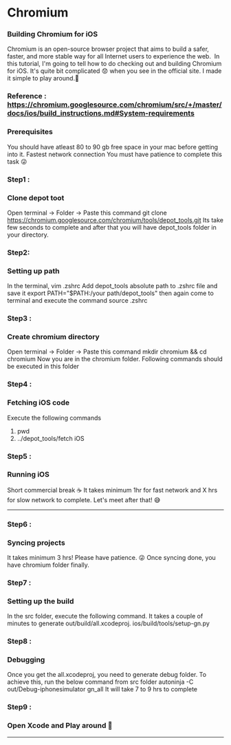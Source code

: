 # Chromium

### Building Chromium for iOS
Chromium is an open-source browser project that aims to build a safer, faster, and more stable way for all Internet users to experience the web. 
In this tutorial, I'm going to tell how to do checking out and building Chromium for iOS. It's quite bit complicated 😟 when you see in the official site. I made it simple to play around.💪

### Reference : https://chromium.googlesource.com/chromium/src/+/master/docs/ios/build_instructions.md#System-requirements

### Prerequisites
You should have atleast 80 to 90 gb free space in your mac before getting into it.
Fastest network connection
You must have patience to complete this task 😜

### Step1 :
### Clone depot toot
Open terminal → Folder → Paste this command
git clone https://chromium.googlesource.com/chromium/tools/depot_tools.git
Its take few seconds to complete and after that you will have depot_tools folder in your directory.

### Step2:
### Setting up path
In the terminal,
vim .zshrc
Add depot_tools absolute path to .zshrc file and save it
export PATH="$PATH:/your path/depot_tools"
then again come to terminal and execute the command
source .zshrc

### Step3 :
### Create chromium directory
Open terminal → Folder → Paste this command
mkdir chromium && cd chromium
Now you are in the chromium folder. Following commands should be executed in this folder

### Step4 :
### Fetching iOS code
Execute the following commands
1. pwd
2. ../depot_tools/fetch iOS

### Step5 :
### Running iOS
Short commercial break ☕️
It takes minimum 1hr for fast network and X hrs for slow network to complete. Let's meet after that! 😅


---

### Step6 :
### Syncing projects
It takes minimum 3 hrs! Please have patience. 😜
Once syncing done, you have chromium folder finally.

### Step7 :
### Setting up the build
In the src folder, execute the following command. It takes  a couple of minutes to generate out/build/all.xcodeproj.
ios/build/tools/setup-gn.py

### Step8 :
### Debugging
Once you get the all.xcodeproj, you need to generate debug folder. To achieve this, run the below command from src folder
autoninja -C out/Debug-iphonesimulator gn_all
It will take 7 to 9 hrs to complete

### Step9 :
### Open Xcode and Play around 🙌


---
